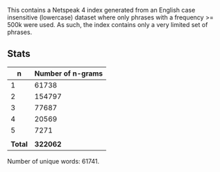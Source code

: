 This contains a Netspeak 4 index generated from an English case insensitive (lowercase) dataset where only phrases with a frequency >= 500k were used. As such, the index contains only a very limited set of phrases.

## Stats

| n | Number of n-grams |
| --- | --- |
| 1 | 61738 |
| 2 | 154797 |
| 3 | 77687 |
| 4 | 20569 |
| 5 | 7271 |
| | |
| __Total__ | __322062__ |

Number of unique words: 61741.
